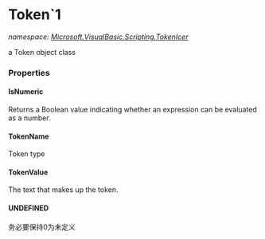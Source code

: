 ﻿
# Token`1
_namespace: [Microsoft.VisualBasic.Scripting.TokenIcer](N-Microsoft.VisualBasic.Scripting.TokenIcer.md)_

a Token object class



### Properties

#### IsNumeric
Returns a Boolean value indicating whether an expression can be evaluated as
 a number.
#### TokenName
Token type
#### TokenValue
The text that makes up the token.
#### UNDEFINED
务必要保持0为未定义

